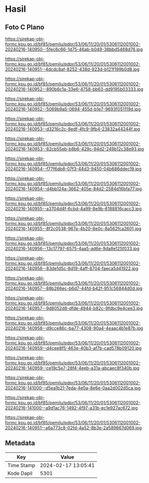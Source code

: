 # Hasil

## Foto C Plano

https://sirekap-obj-formc.kpu.go.id/bf85/pemilu/pdpr/53/06/11/20/01/5306112001002-20240216-140950--5fec6c66-1d75-46ab-b049-38bbd5468d76.jpg

https://sirekap-obj-formc.kpu.go.id/bf85/pemilu/pdpr/53/06/11/20/01/5306112001002-20240216-140951--4dcdc8af-8252-438d-923d-b121f199b0d8.jpg

https://sirekap-obj-formc.kpu.go.id/bf85/pemilu/pdpr/53/06/11/20/01/5306112001002-20240216-140952--890b6c1a-33e6-4758-bb63-dd9195b03333.jpg

https://sirekap-obj-formc.kpu.go.id/bf85/pemilu/pdpr/53/06/11/20/01/5306112001002-20240216-140952--5069b9a5-0694-455d-b1e7-9693f051119d.jpg

https://sirekap-obj-formc.kpu.go.id/bf85/pemilu/pdpr/53/06/11/20/01/5306112001002-20240216-140953--d3216c2c-8edf-4fc9-9fb4-23832a44244f.jpg

https://sirekap-obj-formc.kpu.go.id/bf85/pemilu/pdpr/53/06/11/20/01/5306112001002-20240216-140953--82cb55eb-b8b6-429c-94d2-249b12c38e93.jpg

https://sirekap-obj-formc.kpu.go.id/bf85/pemilu/pdpr/53/06/11/20/01/5306112001002-20240216-140954--f77f6db8-07f3-44d3-9450-04b686ddec19.jpg

https://sirekap-obj-formc.kpu.go.id/bf85/pemilu/pdpr/53/06/11/20/01/5306112001002-20240216-140954--d4bb124a-3662-405e-84d2-2584d16bfa77.jpg

https://sirekap-obj-formc.kpu.go.id/bf85/pemilu/pdpr/53/06/11/20/01/5306112001002-20240216-140955--a3704d4f-6cbd-4a99-8e9b-6188816cacc3.jpg

https://sirekap-obj-formc.kpu.go.id/bf85/pemilu/pdpr/53/06/11/20/01/5306112001002-20240216-140955--8f2c0538-967a-4b20-8e0c-8a562fca2601.jpg

https://sirekap-obj-formc.kpu.go.id/bf85/pemilu/pdpr/53/06/11/20/01/5306112001002-20240216-140956--13c17797-6575-4aa5-ad6e-9da8e125f033.jpg

https://sirekap-obj-formc.kpu.go.id/bf85/pemilu/pdpr/53/06/11/20/01/5306112001002-20240216-140956--83de1d5c-8d19-4aff-8704-faeca5d41922.jpg

https://sirekap-obj-formc.kpu.go.id/bf85/pemilu/pdpr/53/06/11/20/01/5306112001002-20240216-140957--88b266ec-b6d7-44fd-b42f-951c56844d0d.jpg

https://sirekap-obj-formc.kpu.go.id/bf85/pemilu/pdpr/53/06/11/20/01/5306112001002-20240216-140957--9d8052d8-dfde-4944-b82c-9fdbc9e4cee3.jpg

https://sirekap-obj-formc.kpu.go.id/bf85/pemilu/pdpr/53/06/11/20/01/5306112001002-20240216-140958--d9cce86c-ba77-4308-90a4-4eaac4b1e87b.jpg

https://sirekap-obj-formc.kpu.go.id/bf85/pemilu/pdpr/53/06/11/20/01/5306112001002-20240216-140959--d4cee8f5-463e-40b3-af7b-cad578b09120.jpg

https://sirekap-obj-formc.kpu.go.id/bf85/pemilu/pdpr/53/06/11/20/01/5306112001002-20240216-140959--ce19c5e7-28f4-4eeb-a31a-abcaec8f340b.jpg

https://sirekap-obj-formc.kpu.go.id/bf85/pemilu/pdpr/53/06/11/20/01/5306112001002-20240216-141000--d5ea1b21-7eda-4e0a-8e6e-0aa2d002d5ca.jpg

https://sirekap-obj-formc.kpu.go.id/bf85/pemilu/pdpr/53/06/11/20/01/5306112001002-20240216-141000--a9d1ac76-1492-4f97-a31b-ec1e927ac672.jpg

https://sirekap-obj-formc.kpu.go.id/bf85/pemilu/pdpr/53/06/11/20/01/5306112001002-20240216-140951--a6a773c8-02fd-4a52-8b3e-2a589667d069.jpg


## Metadata

| Key        | Value               |
| ---------- | ------------------- |
| Time Stamp | 2024-02-17 13:05:41 |
| Kode Dapil | 5301                |



